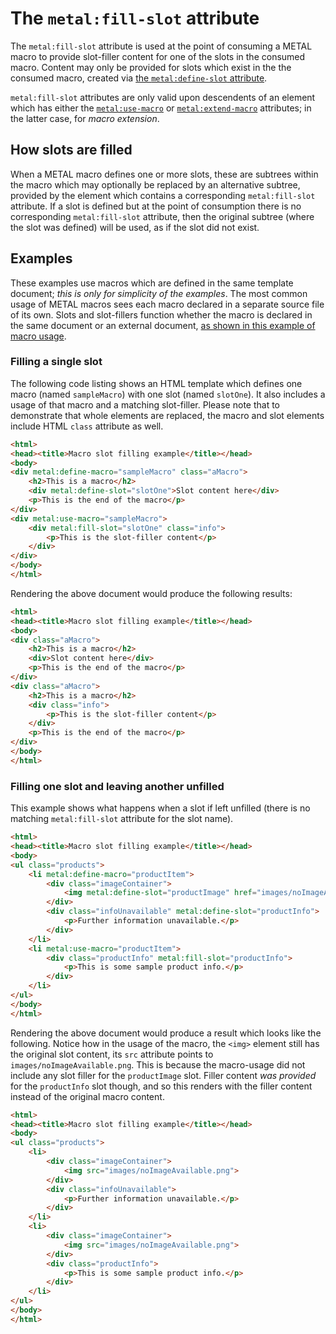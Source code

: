 # The `metal:fill-slot` attribute

The `metal:fill-slot` attribute is used at the point of consuming a METAL macro to provide slot-filler content for one of the slots in the consumed macro.
Content may only be provided for slots which exist in the the consumed macro, created via [the `metal:define-slot` attribute].

`metal:fill-slot` attributes are only valid upon descendents of an element which has either the [`metal:use-macro`] or [`metal:extend-macro`] attributes; in the latter case, for _macro extension_.

[the `metal:define-slot` attribute]: DefineSlot.md
[`metal:use-macro`]: UseMacro.md
[`metal:extend-macro`]: ExtendMacro.md

## How slots are filled

When a METAL macro defines one or more slots, these are subtrees within the macro which may optionally be replaced by an alternative subtree, provided by the element which contains a corresponding `metal:fill-slot` attribute.
If a slot is defined but at the point of consumption there is no corresponding `metal:fill-slot` attribute, then the original subtree (where the slot was defined) will be used, as if the slot did not exist.

## Examples

These examples use macros which are defined in the same template document; _this is only for simplicity of the examples_.
The most common usage of METAL macros sees each macro declared in a separate source file of its own.
Slots and slot-fillers function whether the macro is declared in the same document or an external document, [as shown in this example of macro usage].

[as shown in this example of macro usage]: UseMacro.md#consumption-of_a-macro-declared-in-a-different-file

### Filling a single slot

The following code listing shows an HTML template which defines one macro (named `sampleMacro`) with one slot (named `slotOne`).
It also includes a usage of that macro and a matching slot-filler.
Please note that to demonstrate that whole elements are replaced, the macro and slot elements include HTML `class` attribute as well.

```html
<html>
<head><title>Macro slot filling example</title></head>
<body>
<div metal:define-macro="sampleMacro" class="aMacro">
    <h2>This is a macro</h2>
    <div metal:define-slot="slotOne">Slot content here</div>
    <p>This is the end of the macro</p>
</div>
<div metal:use-macro="sampleMacro">
    <div metal:fill-slot="slotOne" class="info">
        <p>This is the slot-filler content</p>
    </div>
</div>
</body>
</html>
```

Rendering the above document would produce the following results:

```html
<html>
<head><title>Macro slot filling example</title></head>
<body>
<div class="aMacro">
    <h2>This is a macro</h2>
    <div>Slot content here</div>
    <p>This is the end of the macro</p>
</div>
<div class="aMacro">
    <h2>This is a macro</h2>
    <div class="info">
        <p>This is the slot-filler content</p>
    </div>
    <p>This is the end of the macro</p>
</div>
</body>
</html>
```

### Filling one slot and leaving another unfilled

This example shows what happens when a slot if left unfilled (there is no matching `metal:fill-slot` attribute for the slot name).

```html
<html>
<head><title>Macro slot filling example</title></head>
<body>
<ul class="products">
    <li metal:define-macro="productItem">
        <div class="imageContainer">
            <img metal:define-slot="productImage" href="images/noImageAvailable.png">
        </div>
        <div class="infoUnavailable" metal:define-slot="productInfo">
            <p>Further information unavailable.</p>
        </div>
    </li>
    <li metal:use-macro="productItem">
        <div class="productInfo" metal:fill-slot="productInfo">
            <p>This is some sample product info.</p>
        </div>
    </li>
</ul>
</body>
</html>
```

Rendering the above document would produce a result which looks like the following.
Notice how in the usage of the macro, the `<img>` element still has the original slot content, its `src` attribute points to `images/noImageAvailable.png`.
This is because the macro-usage did not include any slot filler for the `productImage` slot.
Filler content _was provided_ for the `productInfo` slot though, and so this renders with the filler content instead of the original macro content.

```html
<html>
<head><title>Macro slot filling example</title></head>
<body>
<ul class="products">
    <li>
        <div class="imageContainer">
            <img src="images/noImageAvailable.png">
        </div>
        <div class="infoUnavailable">
            <p>Further information unavailable.</p>
        </div>
    </li>
    <li>
        <div class="imageContainer">
            <img src="images/noImageAvailable.png">
        </div>
        <div class="productInfo">
            <p>This is some sample product info.</p>
        </div>
    </li>
</ul>
</body>
</html>
```